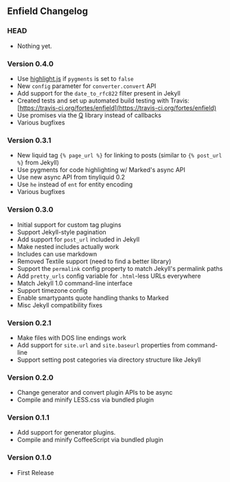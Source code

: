 ## Enfield Changelog

### HEAD

- Nothing yet.

### Version 0.4.0

- Use [highlight.js](http://highlightjs.org/) if `pygments` is set to `false`
- New `config` parameter for `converter.convert` API
- Add support for the `date_to_rfc822` filter present in Jekyll
- Created tests and set up automated build testing with Travis: [https://travis-ci.org/fortes/enfield](https://travis-ci.org/fortes/enfield)
- Use promises via the [Q](https://github.com/kriskowal/q) library instead of callbacks
- Various bugfixes

### Version 0.3.1

- New liquid tag `{% page_url %}` for linking to posts (similar to `{% post_url %}` from Jekyll)
- Use pygments for code highlighting w/ Marked's async API
- Use new async API from tinyliquid 0.2
- Use `he` instead of `ent` for entity encoding
- Various bugfixes

### Version 0.3.0

- Initial support for custom tag plugins
- Support Jekyll-style pagination
- Add support for `post_url` included in Jekyll
- Make nested includes actually work
- Includes can use markdown
- Removed Textile support (need to find a better library)
- Support the `permalink` config property to match Jekyll's permalink paths
- Add `pretty_urls` config variable for `.html`-less URLs everywhere
- Match Jekyll 1.0 command-line interface
- Support timezone config
- Enable smartypants quote handling thanks to Marked
- Misc Jekyll compatibility fixes

### Version 0.2.1

- Make files with DOS line endings work
- Add support for `site.url` and `site.baseurl` properties from command-line
- Support setting post categories via directory structure like Jekyll

### Version 0.2.0

- Change generator and convert plugin APIs to be async
- Compile and minify LESS.css via bundled plugin

### Version 0.1.1

- Add support for generator plugins.
- Compile and minify CoffeeScript via bundled plugin

### Version 0.1.0

- First Release
